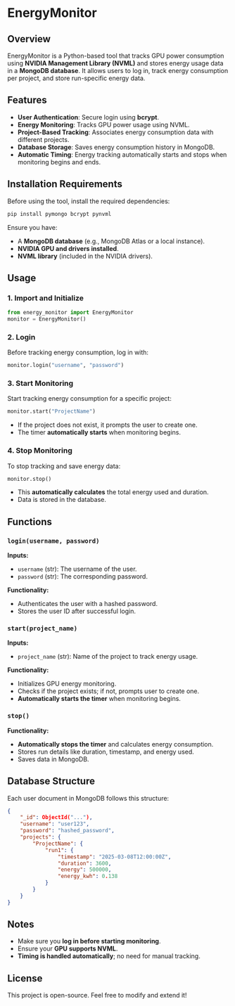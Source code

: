 # EnergyMonitor

## Overview
EnergyMonitor is a Python-based tool that tracks GPU power consumption using **NVIDIA Management Library (NVML)** and stores energy usage data in a **MongoDB database**. It allows users to log in, track energy consumption per project, and store run-specific energy data.

## Features
- **User Authentication**: Secure login using **bcrypt**.
- **Energy Monitoring**: Tracks GPU power usage using NVML.
- **Project-Based Tracking**: Associates energy consumption data with different projects.
- **Database Storage**: Saves energy consumption history in MongoDB.
- **Automatic Timing**: Energy tracking automatically starts and stops when monitoring begins and ends.

## Installation Requirements
Before using the tool, install the required dependencies:
```sh
pip install pymongo bcrypt pynvml
```
Ensure you have:
- A **MongoDB database** (e.g., MongoDB Atlas or a local instance).
- **NVIDIA GPU and drivers installed**.
- **NVML library** (included in the NVIDIA drivers).

## Usage
### 1. Import and Initialize
```python
from energy_monitor import EnergyMonitor
monitor = EnergyMonitor()
```

### 2. Login
Before tracking energy consumption, log in with:
```python
monitor.login("username", "password")
```

### 3. Start Monitoring
Start tracking energy consumption for a specific project:
```python
monitor.start("ProjectName")
```
- If the project does not exist, it prompts the user to create one.
- The timer **automatically starts** when monitoring begins.

### 4. Stop Monitoring
To stop tracking and save energy data:
```python
monitor.stop()
```
- This **automatically calculates** the total energy used and duration.
- Data is stored in the database.

## Functions
### `login(username, password)`
**Inputs:**
- `username` (str): The username of the user.
- `password` (str): The corresponding password.

**Functionality:**
- Authenticates the user with a hashed password.
- Stores the user ID after successful login.

### `start(project_name)`
**Inputs:**
- `project_name` (str): Name of the project to track energy usage.

**Functionality:**
- Initializes GPU energy monitoring.
- Checks if the project exists; if not, prompts user to create one.
- **Automatically starts the timer** when monitoring begins.

### `stop()`
**Functionality:**
- **Automatically stops the timer** and calculates energy consumption.
- Stores run details like duration, timestamp, and energy used.
- Saves data in MongoDB.

## Database Structure
Each user document in MongoDB follows this structure:
```json
{
    "_id": ObjectId("..."),
    "username": "user123",
    "password": "hashed_password",
    "projects": {
        "ProjectName": {
            "run1": {
                "timestamp": "2025-03-08T12:00:00Z",
                "duration": 3600,
                "energy": 500000,
                "energy_kwh": 0.138
            }
        }
    }
}
```

## Notes
- Make sure you **log in before starting monitoring**.
- Ensure your **GPU supports NVML**.
- **Timing is handled automatically**; no need for manual tracking.

## License
This project is open-source. Feel free to modify and extend it!

